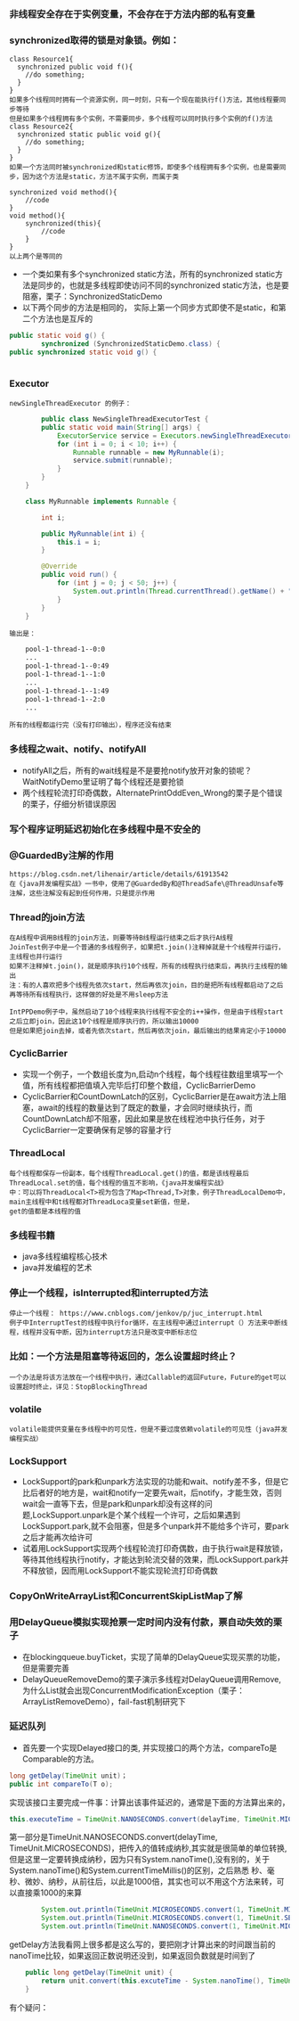 ### 非线程安全存在于实例变量，不会存在于方法内部的私有变量
### synchronized取得的锁是对象锁。例如：
    class Resource1{
      synchronized public void f(){
        //do something;
      }
    }
    如果多个线程同时拥有一个资源实例，同一时刻，只有一个现在能执行f()方法，其他线程要同步等待
    但是如果多个线程拥有多个实例，不需要同步，多个线程可以同时执行多个实例的f()方法
    class Resource2{
      synchronized static public void g(){
        //do something;
      }
    }
    如果一个方法同时被synchronized和static修饰，即使多个线程拥有多个实例，也是需要同步，因为这个方法是static，方法不属于实例，而属于类
    
    synchronized void method(){
        //code
    } 
    void method(){
        synchronized(this){
            //code
        }
    }
    以上两个是等同的
    
 
-   一个类如果有多个synchronized static方法，所有的synchronized static方法是同步的，也就是多线程即使访问不同的synchronized static方法，也是要阻塞，栗子：SynchronizedStaticDemo
-   以下两个同步的方法是相同的， 实际上第一个同步方式即使不是static，和第二个方法也是互斥的
```java
public static void g() {
        synchronized (SynchronizedStaticDemo.class) {
public synchronized static void g() {        
 
```



### Executor
    newSingleThreadExecutor 的例子：
```java
        public class NewSingleThreadExecutorTest {
        public static void main(String[] args) {
            ExecutorService service = Executors.newSingleThreadExecutor();
            for (int i = 0; i < 10; i++) {
                Runnable runnable = new MyRunnable(i);
                service.submit(runnable);
            }
        }
    }

    class MyRunnable implements Runnable {

        int i;

        public MyRunnable(int i) {
            this.i = i;
        }

        @Override
        public void run() {
            for (int j = 0; j < 50; j++) {
                System.out.println(Thread.currentThread().getName() + "--" + i + ":" + j);
            }
        }
    }
```
    输出是：
```Bash
    pool-1-thread-1--0:0
    ...
    pool-1-thread-1--0:49
    pool-1-thread-1--1:0
    ...
    pool-1-thread-1--1:49
    pool-1-thread-1--2:0
    ...
```
    所有的线程都运行完（没有打印输出），程序还没有结束
    

### 多线程之wait、notify、notifyAll
-   notifyAll之后，所有的wait线程是不是要抢notify放开对象的锁呢？WaitNotifyDemo里证明了每个线程还是要抢锁
-   两个线程轮流打印奇偶数，AlternatePrintOddEven_Wrong的栗子是个错误的栗子，仔细分析错误原因    

    

### 写个程序证明延迟初始化在多线程中是不安全的
    
### @GuardedBy注解的作用
    https://blog.csdn.net/lihenair/article/details/61913542
    在《java并发编程实战》一书中，使用了@GuardedBy和@ThreadSafe\@ThreadUnsafe等注解，这些注解没有起到任何作用，只是提示作用
    
### Thread的join方法
    在A线程中调用B线程的join方法，则要等待B线程运行结束之后才执行A线程
    JoinTest例子中是一个普通的多线程例子，如果把t.join()注释掉就是十个线程并行运行，主线程也并行运行
    如果不注释掉t.join()，就是顺序执行10个线程，所有的线程执行结束后，再执行主线程的输出
    注：有的人喜欢把多个线程先依次start，然后再依次join，目的是把所有线程都启动了之后再等待所有线程执行，这样做的好处是不用sleep方法
    
    IntPPDemo例子中，虽然启动了10个线程来执行线程不安全的i++操作，但是由于线程start之后立即join，因此这10个线程是顺序执行的，所以输出10000
    但是如果把join去掉，或者先依次start，然后再依次join，最后输出的结果肯定小于10000
    
### CyclicBarrier
-   实现一个例子，一个数组长度为n,启动n个线程，每个线程往数组里填写一个值，所有线程都把值填入完毕后打印整个数组，CyclicBarrierDemo
-   CyclicBarrier和CountDownLatch的区别，CyclicBarrier是在await方法上阻塞，await的线程的数量达到了既定的数量，才会同时继续执行，而CountDownLatch却不阻塞，因此如果是放在线程池中执行任务，对于CyclicBarrier一定要确保有足够的容量才行
### ThreadLocal
    每个线程都保存一份副本，每个线程ThreadLocal.get()的值，都是该线程最后ThreadLocal.set的值，每个线程的值互不影响，《java并发编程实战》
    中：可以将ThreadLocal<T>视为包含了Map<Thread,T>对象，例子ThreadLocalDemo中，main主线程中和t线程都对ThreadLoca变量set新值，但是，
    get的值都是本线程的值

### 多线程书籍
- java多线程编程核心技术
- java并发编程的艺术

### 停止一个线程，isInterrupted和interrupted方法
    停止一个线程： https://www.cnblogs.com/jenkov/p/juc_interrupt.html  
    例子中InterruptTest的线程中执行for循环，在主线程中通过interrupt（）方法来中断线程，线程并没有中断，因为interrupt方法只是改变中断标志位  
    
### 比如：一个方法是阻塞等待返回的，怎么设置超时终止？
    一个办法是将该方法放在一个线程中执行，通过Callable的返回Future，Future的get可以设置超时终止，详见：StopBlockingThread


### volatile
    volatile能提供变量在多线程中的可见性，但是不要过度依赖volatile的可见性（java并发编程实战）  
    
### LockSupport
-   LockSupport的park和unpark方法实现的功能和wait、notify差不多，但是它比后者好的地方是，wait和notify一定要先wait，后notify，才能生效，否则
    wait会一直等下去，但是park和unpark却没有这样的问题,LockSupport.unpark是个某个线程一个许可，之后如果遇到LockSupport.park,就不会阻塞，但是多个unpark并不能给多个许可，要park之后才能再次给许可
-   试着用LockSupport实现两个线程轮流打印奇偶数，由于执行wait是释放锁，等待其他线程执行notify，才能达到轮流交替的效果，而LockSupport.park并不释放锁，因而用LockSupport不能实现轮流打印奇偶数

### CopyOnWriteArrayList和ConcurrentSkipListMap了解


### 用DelayQueue模拟实现抢票一定时间内没有付款，票自动失效的栗子
-   在blockingqueue.buyTicket，实现了简单的DelayQueue实现买票的功能，但是需要完善
-   DelayQueueRemoveDemo的栗子演示多线程对DelayQueue调用Remove, 为什么List就会出现ConcurrentModificationException（栗子：ArrayListRemoveDemo），fail-fast机制研究下
### 延迟队列
-   首先要一个实现Delayed接口的类, 并实现接口的两个方法，compareTo是Comparable的方法。
```java
long getDelay(TimeUnit unit)；
public int compareTo(T o);
```
实现该接口主要完成一件事：计算出该事件延迟的，通常是下面的方法算出来的，
```java
this.executeTime = TimeUnit.NANOSECONDS.convert(delayTime, TimeUnit.MICROSECONDS) + System.nanoTime();
```
第一部分是TimeUnit.NANOSECONDS.convert(delayTime, TimeUnit.MICROSECONDS)，把传入的值转成纳秒,其实就是很简单的单位转换,
但是这里一定要转换成纳秒，因为只有System.nanoTime(),没有别的，关于System.nanoTime()和System.currentTimeMillis()的区别，之后熟悉
秒、毫秒、微妙、纳秒，从前往后，以此是1000倍，其实也可以不用这个方法来转，可以直接乘1000的来算
```java
        System.out.println(TimeUnit.MICROSECONDS.convert(1, TimeUnit.MILLISECONDS)); //1000
        System.out.println(TimeUnit.MICROSECONDS.convert(1, TimeUnit.SECONDS));      //1000*1000
        System.out.println(TimeUnit.NANOSECONDS.convert(1, TimeUnit.MICROSECONDS));  //1000
```
getDelay方法我看网上很多都是这么写的，要把刚才计算出来的时间跟当前的nanoTime比较，如果返回正数说明还没到，如果返回负数就是时间到了
```java
    public long getDelay(TimeUnit unit) {  
        return unit.convert(this.excuteTime - System.nanoTime(), TimeUnit.NANOSECONDS);  
    }
```
有个疑问：
